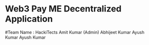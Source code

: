 # Web3 Pay ME Decentralized Application

#Team Name : HackiTects
Amit Kumar (Admin)
Abhijeet Kumar
Ayush Kumar
Ayush Kumar